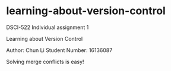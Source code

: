 # learning-about-version-control
DSCI-522 Individual assignment 1

Learning about Version Control

Author: Chun Li
Student Number: 16136087

Solving merge conflicts is easy!
